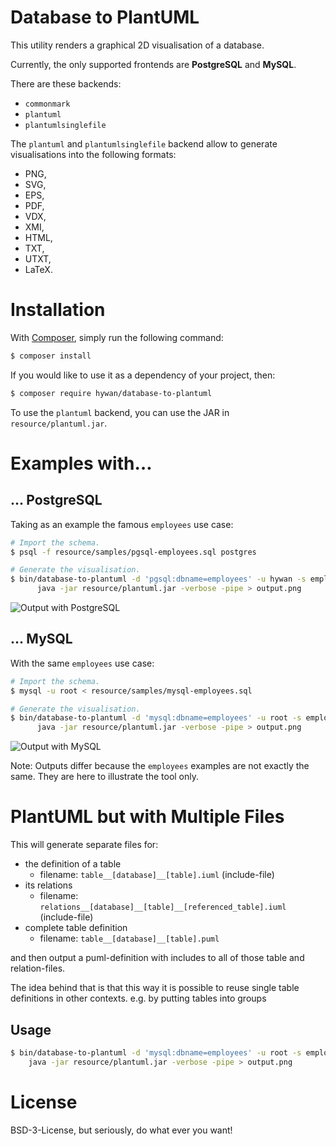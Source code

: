 # Database to PlantUML

This utility renders a graphical 2D visualisation of a database.

Currently, the only supported frontends are **PostgreSQL** and **MySQL**.

There are these backends:
* `commonmark`
* `plantuml`
* `plantumlsinglefile`
 
The `plantuml` and `plantumlsinglefile` backend allow to generate visualisations into the
following formats:

  * PNG,
  * SVG,
  * EPS,
  * PDF,
  * VDX,
  * XMI,
  * HTML,
  * TXT,
  * UTXT,
  * LaTeX.

# Installation

With [Composer](https://getcomposer.org/), simply run the following command:

```sh
$ composer install
```

If you would like to use it as a dependency of your project, then:

```sh
$ composer require hywan/database-to-plantuml
```

To use the `plantuml` backend, you can use the JAR in `resource/plantuml.jar`.

# Examples with…

## … PostgreSQL

Taking as an example the famous `employees` use case:

```sh
# Import the schema.
$ psql -f resource/samples/pgsql-employees.sql postgres

# Generate the visualisation.
$ bin/database-to-plantuml -d 'pgsql:dbname=employees' -u hywan -s employees | \
      java -jar resource/plantuml.jar -verbose -pipe > output.png
```

![Output with PostgreSQL](https://cldup.com/UMsPg3WKh0.png)

## … MySQL

With the same `employees` use case:

```sh
# Import the schema.
$ mysql -u root < resource/samples/mysql-employees.sql

# Generate the visualisation.
$ bin/database-to-plantuml -d 'mysql:dbname=employees' -u root -s employees | \
      java -jar resource/plantuml.jar -verbose -pipe > output.png
```

![Output with MySQL](https://cldup.com/Cgn7bqdEz5.png)

Note: Outputs differ because the `employees` examples are not exactly
the same. They are here to illustrate the tool only.

# PlantUML but with Multiple Files

This will generate separate files for:
* the definition of a table
  * filename: `table__[database]__[table].iuml` (include-file)
* its relations
  * filename: `relations__[database]__[table]__[referenced_table].iuml` (include-file)
* complete table definition
  * filename: `table__[database]__[table].puml`

and then output a puml-definition with includes to all of those table and relation-files.

The idea behind that is that this way it is possible to reuse single table definitions in other contexts.
e.g. by putting tables into groups

## Usage

```sh
$ bin/database-to-plantuml -d 'mysql:dbname=employees' -u root -s employees -b plantuml-multiple-files  | \
    java -jar resource/plantuml.jar -verbose -pipe > output.png
```

# License

BSD-3-License, but seriously, do what ever you want!

